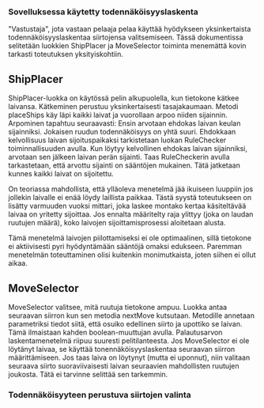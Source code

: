 ### Sovelluksessa käytetty todennäköisyyslaskenta
"Vastustaja", jota vastaan pelaaja pelaa käyttää hyödykseen yksinkertaista todennäköisyyslaskentaa siirtojensa valitsemiseen. Tässä dokumentissa selitetään luokkien ShipPlacer ja MoveSelector toiminta menemättä kovin tarkasti toteutuksen yksityiskohtiin.

## ShipPlacer
ShipPlacer-luokka on käytössä pelin alkupuolella, kun tietokone kätkee laivansa. Kätkeminen perustuu yksinkertaisesti tasajakaumaan. Metodi placeShips käy läpi kaikki laivat ja vuorollaan arpoo niiden sijainnin. Arpominen tapahtuu seuraavasti: Ensin arvotaan ehdokas laivan keulan sijainniksi. Jokaisen ruudun todennäköisyys on yhtä suuri. Ehdokkaan kelvollisuus laivan sijoituspaikaksi tarkistetaan luokan RuleChecker toiminnallisuuden avulla. Kun löytyy  kelvollinen ehdokas laivan sijainniksi, arvotaan sen jälkeen laivan perän sijainti. Taas RuleCheckerin avulla tarkastetaan, että arvottu sijainti on sääntöjen mukainen. Tätä jatketaan kunnes kaikki laivat on sijoitettu.

On teoriassa mahdollista, että ylläoleva menetelmä jää ikuiseen luuppiin jos jollekin laivalle ei enää löydy laillista paikkaa. Tästä syystä toteutukseen on lisätty varmuuden vuoksi mittari, joka laskee montako kertaa käsiteltävää laivaa on yritetty sijoittaa. Jos ennalta määritelty raja ylittyy (joka on laudan ruutujen määrä), koko laivojen sijoittamisprosessi aloitetaan alusta.

Tämä menetelmä laivojen piilottamiseksi ei ole optimaalinen, sillä tietokone ei aktiivisesti pyri hyödyntämään sääntöjä omaksi edukseen. Paremman menetelmän toteuttaminen olisi kuitenkin monimutkaista, joten siihen ei ollut aikaa.

## MoveSelector
MoveSelector valitsee, mitä ruutuja tietokone ampuu. Luokka antaa seuraavan siirron kun sen metodia nextMove kutsutaan. Metodille annetaan parametriksi tiedot siitä, että osuiko edellinen siirto ja upottiko se laivan. Tämä ilmaistaan kahden boolean-muuttujan avulla. Palautusarvon laskentamenetelmä riipuu suuresti pelitilanteesta. Jos MoveSelector ei ole löytänyt laivaa, se käyttää tonennäköisyyslaskentaa seuraavan siirron määrittämiseen. Jos taas laiva on löytynyt (mutta ei uponnut), niin valitaan seuraava siirto suoraviivaisesti laivan seuraavien mahdollisten ruutujen joukosta. Tätä ei tarvinne selittää sen tarkemmin.

### Todennäköisyyteen perustuva siirtojen valinta



